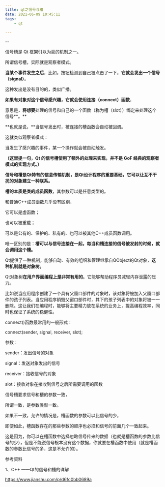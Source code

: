 ```yaml
---
title: qt之信号与槽
date: 2021-06-09 10:45:11
tags:
	- qt

---
```


--

信号槽是 Qt 框架引以为豪的机制之一。

所谓信号槽，实际就是观察者模式。

**当某个事件发生之后**，比如，按钮检测到自己被点击了一下，**它就会发出一个信号（signal）**。

这种发出是没有目的的，类似广播。

**如果有对象对这个信号感兴趣，它就会使用连接（connect）函数**，

意思是，**将想要**处理的信号和自己的一个函数（称为槽（slot））绑定来处理这个信号**。**

**也就是说，**当信号发出时，被连接的槽函数会自动被回调。

这就类似观察者模式：

当发生了感兴趣的事件，某一个操作就会被自动触发。

**（这里提一句，Qt 的信号槽使用了额外的处理来实现，并不是 GoF 经典的观察者模式的实现方式。）**



**信号和槽是Qt特有的信息传输机制，是Qt设计程序的重要基础，它可以让互不干扰的对象建立一种联系。**



**槽的本质是类的成员函数**，其参数可以是任意类型的。

和普通C++成员函数几乎没有区别，

它可以是虚函数；

也可以被重载；

可以是公有的、保护的、私有的、也可以被其他C++成员函数调用。

唯一区别的是：**槽可以与信号连接在一起，每当和槽连接的信号被发射的时候，就会调用这个槽。**



Qt提供了一种机制，能够自动、有效的组织和管理继承自QObject的Qt对象，**这种机制就是对象树。**

Qt对象树**在用户界面编程上是非常有用的**。它能够帮助程序员减轻内存泄露的压力。



比如说当应用程序创建了一个具有父窗口部件的对象时，该对象将被加入父窗口部件的孩子列表。当应用程序销毁父窗口部件时，其下的孩子列表中的对象将被一一删除。这让我们在编程时，能够将主要精力放在系统的业务上，提高编程效率，同时也保证了系统的稳健性。



connect()函数最常用的一般形式：

connect(sender, signal, receiver, slot);

参数：

 sender：发出信号的对象

 signal：发送对象发出的信号

 receiver：接收信号的对象

 slot：接收对象在接收到信号之后所需要调用的函数



信号槽要求信号和槽的参数一致，

所谓一致，是参数类型一致。

如果不一致，允许的情况是，槽函数的参数可以比信号的少，

即便如此，槽函数存在的那些参数的顺序也必须和信号的前面几个一致起来。

这是因为，你可以在槽函数中选择忽略信号传来的数据（也就是槽函数的参数比信号的少），但是不能说信号根本没有这个数据，你就要在槽函数中使用（就是槽函数的参数比信号的多，这是不允许的）。



参考资料

1、C++ ——Qt的信号和槽的详解

https://www.jianshu.com/p/d6fc0bb0689a